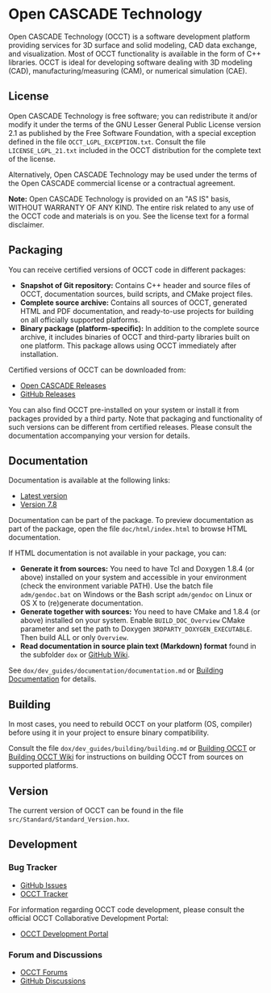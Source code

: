 # Open CASCADE Technology

Open CASCADE Technology (OCCT) is a software development platform providing services for 3D surface and solid modeling, CAD data exchange, and visualization. Most of OCCT functionality is available in the form of C++ libraries. OCCT is ideal for developing software dealing with 3D modeling (CAD), manufacturing/measuring (CAM), or numerical simulation (CAE).

## License

Open CASCADE Technology is free software; you can redistribute it and/or modify it under the terms of the GNU Lesser General Public License version 2.1 as published by the Free Software Foundation, with a special exception defined in the file `OCCT_LGPL_EXCEPTION.txt`. Consult the file `LICENSE_LGPL_21.txt` included in the OCCT distribution for the complete text of the license.

Alternatively, Open CASCADE Technology may be used under the terms of the Open CASCADE commercial license or a contractual agreement.

**Note:** Open CASCADE Technology is provided on an "AS IS" basis, WITHOUT WARRANTY OF ANY KIND. The entire risk related to any use of the OCCT code and materials is on you. See the license text for a formal disclaimer.

## Packaging

You can receive certified versions of OCCT code in different packages:

- **Snapshot of Git repository:** Contains C++ header and source files of OCCT, documentation sources, build scripts, and CMake project files.
- **Complete source archive:** Contains all sources of OCCT, generated HTML and PDF documentation, and ready-to-use projects for building on all officially supported platforms.
- **Binary package (platform-specific):** In addition to the complete source archive, it includes binaries of OCCT and third-party libraries built on one platform. This package allows using OCCT immediately after installation.

Certified versions of OCCT can be downloaded from:
- [Open CASCADE Releases](https://dev.opencascade.org/release)
- [GitHub Releases](https://github.com/Open-Cascade-SAS/OCCT/releases)

You can also find OCCT pre-installed on your system or install it from packages provided by a third party. Note that packaging and functionality of such versions can be different from certified releases. Please consult the documentation accompanying your version for details.

## Documentation

Documentation is available at the following links:
- [Latest version](https://dev.opencascade.org/doc/overview)
- [Version 7.8](https://dev.opencascade.org/doc/occt-7.8.0/overview)

Documentation can be part of the package. To preview documentation as part of the package, open the file `doc/html/index.html` to browse HTML documentation.

If HTML documentation is not available in your package, you can:

- **Generate it from sources:** You need to have Tcl and Doxygen 1.8.4 (or above) installed on your system and accessible in your environment (check the environment variable PATH). Use the batch file `adm/gendoc.bat` on Windows or the Bash script `adm/gendoc` on Linux or OS X to (re)generate documentation.
- **Generate together with sources:** You need to have CMake and 1.8.4 (or above) installed on your system. Enable `BUILD_DOC_Overview` CMake parameter and set the path to Doxygen `3RDPARTY_DOXYGEN_EXECUTABLE`. Then build ALL or only `Overview`.
- **Read documentation in source plain text (Markdown) format** found in the subfolder `dox` or [GitHub Wiki](https://github.com/Open-Cascade-SAS/OCCT/wiki).

See `dox/dev_guides/documentation/documentation.md` or [Building Documentation](https://dev.opencascade.org/doc/occt-7.8.0/overview/html/build_upgrade__building_documentation.html) for details.

## Building

In most cases, you need to rebuild OCCT on your platform (OS, compiler) before using it in your project to ensure binary compatibility.

Consult the file `dox/dev_guides/building/building.md` or [Building OCCT](https://dev.opencascade.org/doc/overview/html/build_upgrade__building_occt.html) or [Building OCCT Wiki](https://github.com/Open-Cascade-SAS/OCCT/wiki/build_upgrade) for instructions on building OCCT from sources on supported platforms.

## Version

The current version of OCCT can be found in the file `src/Standard/Standard_Version.hxx`.

## Development

### Bug Tracker
- [GitHub Issues](https://github.com/Open-Cascade-SAS/OCCT/issues)
- [OCCT Tracker](https://tracker.dev.opencascade.org/)

For information regarding OCCT code development, please consult the official OCCT Collaborative Development Portal:
- [OCCT Development Portal](http://dev.opencascade.org)

### Forum and Discussions
- [OCCT Forums](https://dev.opencascade.org/forums)
- [GitHub Discussions](https://github.com/Open-Cascade-SAS/OCCT/discussions)